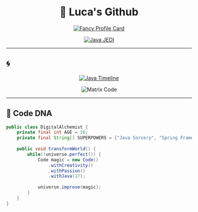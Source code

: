 <div align="center">

# 💫 Luca's Github

[![Fancy Profile Card](https://fancy-readme-stats.vercel.app/api?username=Luca-Dev&theme=cyberpunk&email=luca.dev@example.com&show_icons=true&title=Luca's%20Code%20Realm&description=16yo%20Java%20Alchemist%20@%20Alternate&include_all_commits=true&show_icons=true)](https://github.com/max1mde/fancy-readme-stats)

[![Java JEDI](https://readme-typing-svg.demolab.com?font=Orbitron&size=30&duration=4000&pause=1000&color=22F72E&center=true&vCenter=true&width=800&lines=Java+Architect+in+Training;Spring+Framework+Enthusiast;Young+Code+Artisan;Enterprise+Systems+Explorer)](https://git.io/typing-svg)

</div>

---

## 🌀

<div align="center">
  
[![Java Timeline](https://skillicons.dev/icons?i=java,hibernate&perline=5)](https://skillicons.dev)
  
![Matrix Code](https://raw.githubusercontent.com/Luca-Dev/Luca-Dev/main/assets/matrix.gif)
  
</div>

---

## 🧬 **Code DNA**

```java
public class DigitalAlchemist {
    private final int AGE = 16;
    private final String[] SUPERPOWERS = {"Java Sorcery", "Spring Framework", "Cloud Alchemy"};
    
    public void transformWorld() {
        while(!universe.perfect()) {
            Code magic = new Code()
                .withCreativity()
                .withPassion()
                .withJava(17);
                
            universe.improve(magic);
        }
    }
}
